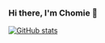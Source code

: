 ### Hi there, I'm Chomie 👋

[![GitHub stats](https://github-readme-stats.vercel.app/api?username=chomieu&theme=buefy&show_icons=true)](https://github.com/anuraghazra/github-readme-stats)
